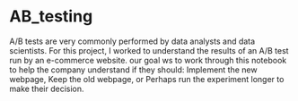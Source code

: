 # AB_testing
A/B tests are very commonly performed by data analysts and data scientists. For this project, I worked to understand the results of an A/B test run by an e-commerce website. our goal ws to work through this notebook to help the company understand if they should: Implement the new webpage, Keep the old webpage, or Perhaps run the experiment longer to make their decision.
